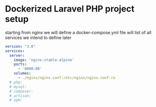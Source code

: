 # Dockerized Laravel PHP project setup

starting from nginx we will define a docker-compose.yml file will list of all services we intend to define later

```yml
version: "3.8"
services:
  server:
    image: 'nginx:stable-alpine'
    ports:
      - '8000:80'
    volumes:
      - ./nginx/nginx.conf:/etc/nginx/nginx.conf:ro
  # php:
  # mysql:
  # composer:
  # artisan:
  # npm:
```